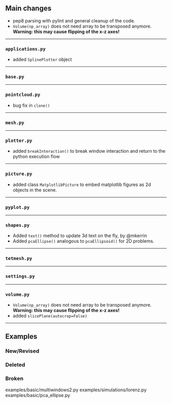 ## Main changes

- pep8 parsing with pylint and general cleanup of the code.
- `Volume(np_array)` does not need array to be transposed anymore. **Warning: this may cause flipping of the x-z axes!**

---
### `applications.py`
- added `SplinePlotter` object

---
### `base.py`

---
### `pointcloud.py`
- bug fix in `clone()`

---
### `mesh.py`

---
### `plotter.py`
- added `breakInteraction()` to break window interaction and return to the python execution flow

---
### `picture.py`
- added class `MatplotlibPicture` to embed matplotlib figures as 2d objects in the scene.

---
### `pyplot.py`

---
### `shapes.py`

- Added `text()` method to update 3d text on the fly, by @mkerrin
- Added `pcaEllipse()` analogous to `pcaEllipsoid()` for 2D problems.

---
### `tetmesh.py`


---
### `settings.py`

---
### `volume.py`
- `Volume(np_array)` does not need array to be transposed anymore. **Warning: this may cause flipping of the x-z axes!**
- added `slicePlane(autocrop=False)`

-------------------------
## Examples

### New/Revised

### Deleted

### Broken
examples/basic/multiwindows2.py
examples/simulations/lorenz.py
examples/basic/pca_ellipse.py











